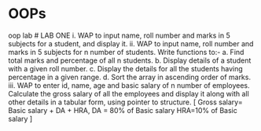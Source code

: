 # OOPs
oop lab 
                                                         # LAB ONE
i. WAP to input name, roll number and marks in 5 subjects for a student, and display it.
ii. WAP to input name, roll number and marks in 5 subjects for n number of students. Write
functions to:-
a. Find total marks and percentage of all n students.
b. Display details of a student with a given roll number.
c. Display the details for all the students having percentage in a given range.
d. Sort the array in ascending order of marks.
iii. WAP to enter id, name, age and basic salary of n number of employees. Calculate the
gross salary of all the employees and display it along with all other details in a tabular
form, using pointer to structure.
[ Gross salary= Basic salary + DA + HRA,
DA = 80% of Basic salary
HRA=10% of Basic salary ]
